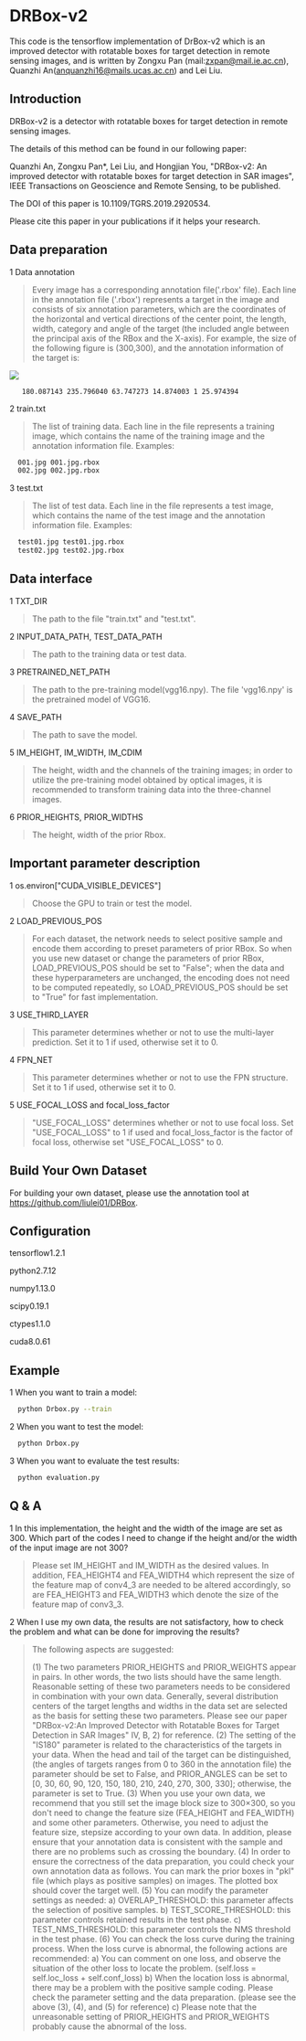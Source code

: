 DRBox-v2
==
This code is the tensorflow implementation of DrBox-v2 which is an improved detector with rotatable boxes for target detection in remote sensing images, and is written by Zongxu Pan (mail:zxpan@mail.ie.ac.cn), Quanzhi An(anquanzhi16@mails.ucas.ac.cn) and Lei Liu.

Introduction
--
DRBox-v2 is a detector with rotatable boxes for target detection in remote sensing images.

The details of this method can be found in our following paper:

Quanzhi An, Zongxu Pan*, Lei Liu, and Hongjian You, "DRBox-v2: An improved detector with rotatable boxes for target detection in SAR images", IEEE Transactions on Geoscience and Remote Sensing, to be published.

The DOI of this paper is 10.1109/TGRS.2019.2920534.

Please cite this paper in your publications if it helps your research.


Data preparation
--
1 Data annotation

   >Every image has a corresponding annotation file('.rbox' file). Each line in the annotation file ('.rbox') represents a target in the image and consists of six annotation parameters, which are the coordinates of the horizontal and vertical directions of the center point, the length, width, category and angle of the target (the included angle between the principal axis of the RBox and the X-axis).
   >For example, the size of the following figure is (300,300), and the annotation information of the target is:
   
   ![](https://github.com/ZongxuPan/DrBox-v2-tensorflow/blob/master/figure1.png)
   
```
   180.087143 235.796040 63.747273 14.874003 1 25.974394
```

2 train.txt

   >The list of training data. Each line in the file represents a training image, which contains the name of the training image and the annotation information file.
   Examples:
```Bash
  001.jpg 001.jpg.rbox
  002.jpg 002.jpg.rbox
```

3 test.txt
   >The list of test data. Each line in the file represents a test image, which contains the name of the test image and the annotation information file.
   Examples:
```Bash
  test01.jpg test01.jpg.rbox
  test02.jpg test02.jpg.rbox
```

Data interface
--
1 TXT_DIR

  >The path to the file "train.txt" and "test.txt".

2 INPUT_DATA_PATH, TEST_DATA_PATH

  >The path to the training data or test data.

3 PRETRAINED_NET_PATH

  >The path to the pre-training model(vgg16.npy).
  The file 'vgg16.npy' is the pretrained model of VGG16.

4 SAVE_PATH

  >The path to save the model.

5 IM_HEIGHT, IM_WIDTH, IM_CDIM

  >The height, width and the channels of the training images; in order to utilize the pre-training model obtained by optical images, it is recommended to transform training data into the three-channel images.  

6 PRIOR_HEIGHTS, PRIOR_WIDTHS

  >The height, width of the prior Rbox.

Important parameter description
--
1 os.environ["CUDA_VISIBLE_DEVICES"]
  > Choose the GPU to train or test the model.

2 LOAD_PREVIOUS_POS
  > For each dataset, the network needs to select positive sample and encode them according to preset parameters of prior RBox. So when you use new dataset or change the parameters of prior RBox, LOAD_PREVIOUS_POS should be set to "False"; when the data and these hyperparameters are unchanged, the encoding does not need to be computed repeatedly, so LOAD_PREVIOUS_POS should be set to "True" for fast implementation.

3 USE_THIRD_LAYER
   > This parameter determines whether or not to use the multi-layer prediction. Set it to 1 if used, otherwise set it to 0.

4 FPN_NET
   > This parameter determines whether or not to use the FPN structure. Set it to 1 if used, otherwise set it to 0.

5 USE_FOCAL_LOSS and focal_loss_factor
   > "USE_FOCAL_LOSS" determines whether or not to use focal loss. Set "USE_FOCAL_LOSS" to 1 if used and focal_loss_factor is the factor of focal loss, otherwise set "USE_FOCAL_LOSS" to 0.

Build Your Own Dataset
--
For building your own dataset, please use the annotation tool at https://github.com/liulei01/DRBox.


Configuration
--
tensorflow1.2.1

python2.7.12

numpy1.13.0

scipy0.19.1

ctypes1.1.0

cuda8.0.61


Example
--
1 When you want to train a model:

```Bash
  python Drbox.py --train
```

2 When you want to test the model:

```Bash
  python Drbox.py
```

3 When you want to evaluate the test results:

```Bash
  python evaluation.py
```


Q & A
--
1 In this implementation, the height and the width of the image are set as 300. Which part of the codes I need to change if the height and/or the width of the input image are not 300?
  > Please set IM_HEIGHT and IM_WIDTH as the desired values. In addition, FEA_HEIGHT4 and FEA_WIDTH4 which represent the size of the feature map of conv4_3 are needed to be altered accordingly, so are FEA_HEIGHT3 and FEA_WIDTH3 which denote the size of the feature map of conv3_3.

2 When I use my own data, the results are not satisfactory, how to check the problem and what can be done for improving the results?
  > The following aspects are suggested:
  >
  > (1) The two parameters PRIOR_HEIGHTS and PRIOR_WEIGHTS appear in pairs. In other words, the two lists should have the same length. Reasonable setting of these two parameters needs to be considered in combination with your own data. Generally, several distribution centers of the target lengths and widths in the data set are selected as the basis for setting these two parameters. Please see our paper "DRBox-v2:An Improved Detector with Rotatable Boxes for Target Detection in SAR Images" IV, B, 2) for reference.
  > (2) The setting of the "IS180" parameter is related to the characteristics of the targets in your data. When the head and tail of the target can be distinguished, (the angles of targets ranges from 0 to 360 in the annotation file) the parameter should be set to False, and PRIOR_ANGLES can be set to [0, 30, 60, 90, 120, 150, 180, 210, 240, 270, 300, 330]; otherwise, the parameter is set to True.
  > (3) When you use your own data, we recommend that you still set the image block size to 300×300, so you don't need to change the feature size (FEA_HEIGHT and FEA_WIDTH) and some other parameters. Otherwise, you need to adjust the feature size, stepsize according to your own data. In addition, please ensure that your annotation data is consistent with the sample and there are no problems such as crossing the boundary.
  > (4) In order to ensure the correctness of the data preparation, you could check your own annotation data as follows. You can mark the prior boxes in "pkl" file (which plays as positive samples) on images. The plotted box should cover the target well.
  > (5) You can modify the parameter settings as needed:
  >     a) OVERLAP_THRESHOLD: this parameter affects the selection of positive samples.
  >     b) TEST_SCORE_THRESHOLD: this parameter controls retained results in the test phase.
  >     c) TEST_NMS_THRESHOLD: this parameter controls the NMS threshold in the test phase.
  > (6) You can check the loss curve during the training process. When the loss curve is abnormal, the following actions are recommended:
  >     a) You can comment on one loss, and observe the situation of the other loss to locate the problem. (self.loss = self.loc_loss + self.conf_loss)
  >     b) When the location loss is abnormal, there may be a problem with the positive sample coding. Please check the parameter setting and the data preparation. (please see the above (3), (4), and (5) for reference)
  >     c) Please note that the unreasonable setting of PRIOR_HEIGHTS and PRIOR_WEIGHTS probably cause the abnormal of the loss.
  